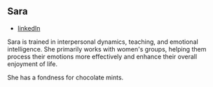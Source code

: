 ## Sara

* [linkedIn](https://www.linkedin.com/in/sara-fahring-4b35bb22/)


Sara is trained in interpersonal dynamics, teaching, and emotional intelligence.
She primarily works with women's groups, helping them process their emotions more effectively and enhance their overall enjoyment of life. 

She has a fondness for chocolate mints.
